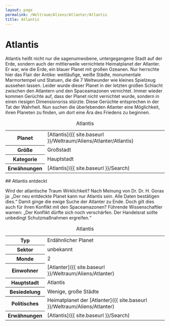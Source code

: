```yaml
---
layout: page
permalink: /Weltraum/Aliens/Atlanter/Atlantis
title: Atlantis
---
```



# Atlantis


Atlantis heißt nicht nur die sagenumwobene, untergegangene Stadt auf der Erde, sondern auch der mittlerweile vernichtete Heimatplanet der Atlanter. Er war, wie die Erde, ein blauer Planet mit großen Ozeanen. Nur herrschte hier das Flair der Antike: weitläufige, weiße Städte, monumentale Marmortempel und Statuen, die die 7 Weltwunder wie kleines Spielzeug aussehen lassen. Leider wurde dieser Planet in der letzten großen Schlacht zwischen den Atlantern und den Spaceamazonen vernichtet. Immer wieder kommen Gerüchte auf, dass der Planet nicht vernichtet wurde, sondern in einen riesigen Dimensionsriss stürzte. Diese Gerüchte entsprechen in der Tat der Wahrheit. Nun suchen die überlebenden Atlanter eine Möglichkeit, ihren Planeten zu finden, um dort eine Ära des Friedens zu beginnen.

<table data-type="stadt">
<caption>Atlantis</caption>
<tbody>
<tr><th>Planet</th><td>[Atlantis]({{ site.baseurl }}/Weltraum/Aliens/Atlanter/Atlantis)</td></tr>
<tr><th>Größe</th><td>Großstadt</td></tr>
<tr><th>Kategorie</th><td>Hauptstadt</td></tr>
<tr><th>Erwähnungen</th><td>[Atlantis]({{ site.baseurl }}/Search)</td></tr>
</tbody>
</table>
<div class="anmerkung">
## Atlantis entdeckt

Wird der atlantische Traum Wirklichkeit? Nach Meinung von Dr. Dr. H. Goras ja: „Der neu entdeckte Planet kann nur Atlantis sein. Alle Daten bestätigen dies.“ Damit ginge die ewige Suche der Atlanter zu Ende. Doch gilt dies auch für ihren Konflikt mit den Spaceamazonen? Führende Wissenschaftler warnen: „Der Konflikt dürfte sich noch verschärfen. Der Handelsrat sollte unbedingt Schutzmaßnahmen ergreifen.“

</div>


<aside>
<table data-type="planet">
<caption>Atlantis</caption>
<tbody>
<tr><th>Typ</th><td>Erdähnlicher Planet</td></tr>
<tr><th>Sektor</th><td>unbekannt</td></tr>
<tr><th>Monde</th><td>2</td></tr>
<tr><th>Einwohner</th><td>[Atlanter]({{ site.baseurl }}/Weltraum/Aliens/Atlanter)</td></tr>
<tr><th>Hauptstadt</th><td>Atlantis</td></tr>
<tr><th>Besiedelung</th><td>Wenige, große Städte</td></tr>
<tr><th>Politisches</th><td>Heimatplanet der [Atlanter]({{ site.baseurl }}/Weltraum/Aliens/Atlanter)</td></tr>
<tr><th>Erwähnungen</th><td>[Atlantis]({{ site.baseurl }}/Search)</td></tr>
</tbody>
</table>
</aside>

